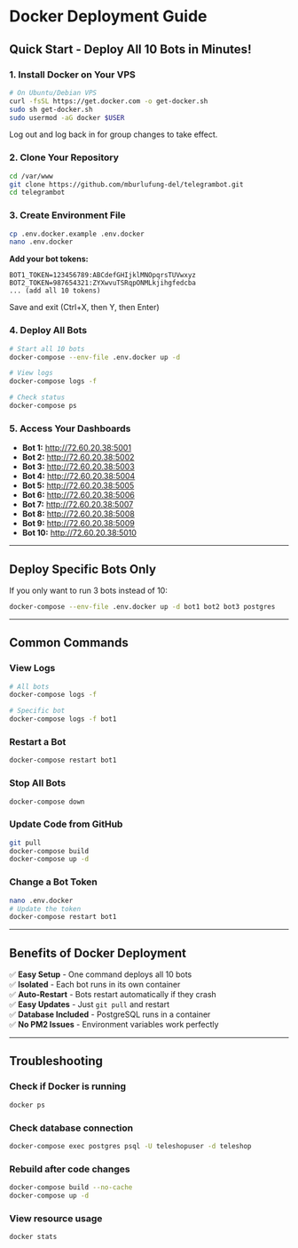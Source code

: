 # Docker Deployment Guide

## Quick Start - Deploy All 10 Bots in Minutes!

### 1. Install Docker on Your VPS

```bash
# On Ubuntu/Debian VPS
curl -fsSL https://get.docker.com -o get-docker.sh
sudo sh get-docker.sh
sudo usermod -aG docker $USER
```

Log out and log back in for group changes to take effect.

### 2. Clone Your Repository

```bash
cd /var/www
git clone https://github.com/mburlufung-del/telegrambot.git
cd telegrambot
```

### 3. Create Environment File

```bash
cp .env.docker.example .env.docker
nano .env.docker
```

**Add your bot tokens:**
```
BOT1_TOKEN=123456789:ABCdefGHIjklMNOpqrsTUVwxyz
BOT2_TOKEN=987654321:ZYXwvuTSRqpONMLkjihgfedcba
... (add all 10 tokens)
```

Save and exit (Ctrl+X, then Y, then Enter)

### 4. Deploy All Bots

```bash
# Start all 10 bots
docker-compose --env-file .env.docker up -d

# View logs
docker-compose logs -f

# Check status
docker-compose ps
```

### 5. Access Your Dashboards

- **Bot 1:** http://72.60.20.38:5001
- **Bot 2:** http://72.60.20.38:5002
- **Bot 3:** http://72.60.20.38:5003
- **Bot 4:** http://72.60.20.38:5004
- **Bot 5:** http://72.60.20.38:5005
- **Bot 6:** http://72.60.20.38:5006
- **Bot 7:** http://72.60.20.38:5007
- **Bot 8:** http://72.60.20.38:5008
- **Bot 9:** http://72.60.20.38:5009
- **Bot 10:** http://72.60.20.38:5010

---

## Deploy Specific Bots Only

If you only want to run 3 bots instead of 10:

```bash
docker-compose --env-file .env.docker up -d bot1 bot2 bot3 postgres
```

---

## Common Commands

### View Logs
```bash
# All bots
docker-compose logs -f

# Specific bot
docker-compose logs -f bot1
```

### Restart a Bot
```bash
docker-compose restart bot1
```

### Stop All Bots
```bash
docker-compose down
```

### Update Code from GitHub
```bash
git pull
docker-compose build
docker-compose up -d
```

### Change a Bot Token
```bash
nano .env.docker
# Update the token
docker-compose restart bot1
```

---

## Benefits of Docker Deployment

✅ **Easy Setup** - One command deploys all 10 bots  
✅ **Isolated** - Each bot runs in its own container  
✅ **Auto-Restart** - Bots restart automatically if they crash  
✅ **Easy Updates** - Just `git pull` and restart  
✅ **Database Included** - PostgreSQL runs in a container  
✅ **No PM2 Issues** - Environment variables work perfectly  

---

## Troubleshooting

### Check if Docker is running
```bash
docker ps
```

### Check database connection
```bash
docker-compose exec postgres psql -U teleshopuser -d teleshop
```

### Rebuild after code changes
```bash
docker-compose build --no-cache
docker-compose up -d
```

### View resource usage
```bash
docker stats
```
